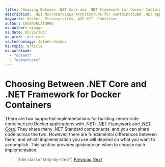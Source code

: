 ```yaml
---
title: Choosing Between .NET Core and .NET Framework for Docker Containers
description: .NET Microservices Architecture for Containerized .NET Applications | Choosing Between .NET Core and .NET Framework for Docker Containers
keywords: Docker, Microservices, ASP.NET, Container
author: CESARDELATORRE
ms.author: wiwagn
ms.date: 05/26/2017
ms.prod: .net-core
ms.technology: dotnet-docker
ms.topic: article
ms.workload: 
  - "dotnet"
  - "dotnetcore"
---
```

# Choosing Between .NET Core and .NET Framework for Docker Containers

There are two supported implementations for building server-side containerized Docker applications with .NET: [.NET Framework](https://www.microsoft.com/net/download/framework) and [.NET Core](https://www.microsoft.com/net/download/core). They share many .NET Standard components, and you can share code across the two. However, there are fundamental differences between them, and which implementation you use will depend on what you want to accomplish. This section provides guidance on when to choose each implementation.


> [!div class="step-by-step"]
> [Previous](../container-docker-introduction/docker-containers-images-registries.md)
> [Next](general-guidance.md)

